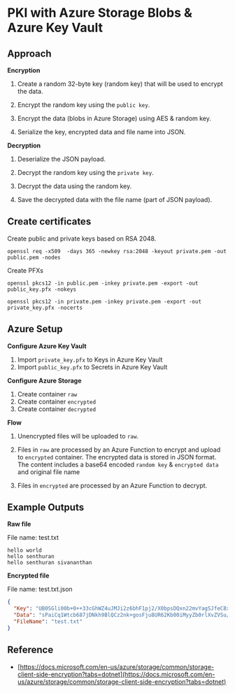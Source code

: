 # PKI with Azure Storage Blobs & Azure Key Vault

## Approach

**Encryption**

1. Create a random 32-byte key (random key) that will be used to encrypt the data.

2. Encrypt the random key using the `public key`.

3. Encrypt the data (blobs in Azure Storage) using AES & random key.

4. Serialize the key, encrypted data and file name into JSON.

**Decryption**

1. Deserialize the JSON payload.

2. Decrypt the random key using the `private key`.

3. Decrypt the data using the random key.

4. Save the decrypted data with the file name (part of JSON payload).

## Create certificates

Create public and private keys based on RSA 2048.

```
openssl req -x509  -days 365 -newkey rsa:2048 -keyout private.pem -out public.pem -nodes
```

Create PFXs

```
openssl pkcs12 -in public.pem -inkey private.pem -export -out public_key.pfx -nokeys

openssl pkcs12 -in private.pem -inkey private.pem -export -out private_key.pfx -nocerts
```

## Azure Setup

**Configure Azure Key Vault**

1. Import `private_key.pfx` to Keys in Azure Key Vault
2. Import `public_key.pfx` to Secrets in Azure Key Vault

**Configure Azure Storage**

1. Create container `raw`
2. Create container `encrypted`
3. Create container `decrypted`

**Flow**

1. Unencrypted files will be uploaded to `raw`.

2. Files in `raw` are processed by an Azure Function to encrypt and upload to `encrypted` container.  The encrypted data is stored in JSON format.  The content includes a base64 encoded `random key` & `encrypted data` and original file name

3. Files in `encrypted` are processed by an Azure Function to decrypt.

## Example Outputs

**Raw file**

File name:  test.txt

```text
hello world
hello senthuran
hello senthuran sivananthan
```

**Encrypted file**

File name:  test.txt.json

```json
{
  "Key": "UB0SGli00b+0++33cGhWZ4uJMJi2z6bhF1pj2/X0bpsDQxn22mvYagSJfeC8xmOoakcbQ2FXT6jt4MtdLlHJVyBQCg2ERjPFjIJrRNUqowOTLU3Gd9D90Ecgqw7i7auW6xDBhi5R9sUjzGHZKNX9jWuzgDr/Ks0/GQJLSdqpFKbFor6mwONSbFtOXDRkNgOIJnvOou+M0DF72W60v+g3h7tkWg4+Ot0UbIzP/NXEUyX04ABofSXjtJB1E2q2WBQ8Sr/VhH0chGJ3Prj6Y4YlVUTH6kUwQt6B38wWFL0sKcYk80e51VkwtZmJh2T0X20ehKWwy554enhZqYwd7KUjkg==",
  "Data": "sPaiCq1Wtcb687jDNkh9BlQCz2nk+gosFju8UR62Kb00iMyyZb0rlXvZVSu/UyUV",
  "FileName": "test.txt"
}
```

## Reference

* [https://docs.microsoft.com/en-us/azure/storage/common/storage-client-side-encryption?tabs=dotnet](https://docs.microsoft.com/en-us/azure/storage/common/storage-client-side-encryption?tabs=dotnet)
